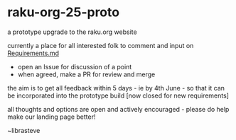 # raku-org-25-proto
a prototype upgrade to the raku.org website

currently a place for all interested folk to comment and input on [Requirements.md](https://github.com/librasteve/raku-org-25-proto/blob/main/Requirements.md)
 - open an Issue for discussion of a point
 - when agreed, make a PR for review and merge

the aim is to get all feedback within 5 days - ie by 4th June - so that it can be incorporated into the prototype build [now closed for new requirements]

all thoughts and options are open and actively encouraged - please do help make our landing page better!

~librasteve

